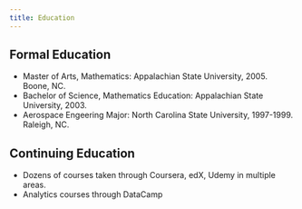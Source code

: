 ```yaml
---
title: Education
---
```


## Formal Education 
- Master of Arts, Mathematics: Appalachian State University, 2005.  Boone, NC.
- Bachelor of Science, Mathematics Education: Appalachian State University, 2003.
- Aerospace Engeering Major: North Carolina State University, 1997-1999.  Raleigh, NC.

## Continuing Education
- Dozens of courses taken through Coursera, edX, Udemy in multiple areas.
- Analytics courses through DataCamp
